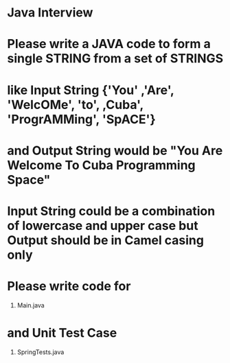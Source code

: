 # Java Interview

# Please write a JAVA code to form a single STRING from a set of STRINGS
# like Input String {'You' ,'Are', 'WelcOMe', 'to', ,Cuba', 'ProgrAMMing',  'SpACE'}
# and Output String would be "You Are Welcome To Cuba Programming Space"

# Input String could be a combination of lowercase and upper case but Output should be in Camel casing only



# Please write code for 
1) Main.java
# and Unit Test Case 
1) SpringTests.java
